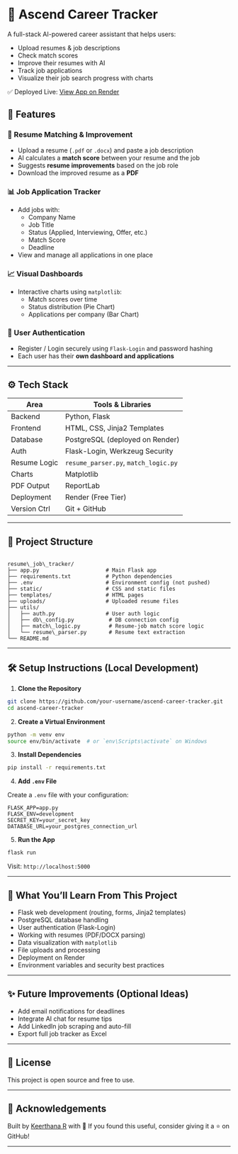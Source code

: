 
# 🧭 Ascend Career Tracker

A full-stack AI-powered career assistant that helps users:
- Upload resumes & job descriptions
- Check match scores
- Improve their resumes with AI
- Track job applications
- Visualize their job search progress with charts

✅ Deployed Live: [View App on Render](https://ascend-career-tracker.onrender.com/)


## 🚀 Features

### 📄 Resume Matching & Improvement
- Upload a resume (`.pdf` or `.docx`) and paste a job description
- AI calculates a **match score** between your resume and the job
- Suggests **resume improvements** based on the job role
- Download the improved resume as a **PDF**

### 📊 Job Application Tracker
- Add jobs with:
  - Company Name
  - Job Title
  - Status (Applied, Interviewing, Offer, etc.)
  - Match Score
  - Deadline
- View and manage all applications in one place

### 📈 Visual Dashboards
- Interactive charts using `matplotlib`:
  - Match scores over time
  - Status distribution (Pie Chart)
  - Applications per company (Bar Chart)

### 🔐 User Authentication
- Register / Login securely using `Flask-Login` and password hashing
- Each user has their **own dashboard and applications**

---

## ⚙️ Tech Stack

| Area         | Tools & Libraries                             |
|--------------|-----------------------------------------------|
| Backend      | Python, Flask                                 |
| Frontend     | HTML, CSS, Jinja2 Templates        |
| Database     | PostgreSQL (deployed on Render)               |
| Auth         | Flask-Login, Werkzeug Security                |
| Resume Logic | `resume_parser.py`, `match_logic.py`          |
| Charts       | Matplotlib                                    |
| PDF Output   | ReportLab                                     |
| Deployment   | Render (Free Tier)                            |
| Version Ctrl | Git + GitHub                                  |

---

## 📁 Project Structure

```

resume\_job\_tracker/
├── app.py                     # Main Flask app
├── requirements.txt           # Python dependencies
├── .env                       # Environment config (not pushed)
├── static/                    # CSS and static files
├── templates/                 # HTML pages
├── uploads/                   # Uploaded resume files
├── utils/
│   ├── auth.py                # User auth logic
│   ├── db\_config.py           # DB connection config
│   ├── match\_logic.py         # Resume-job match score logic
│   └── resume\_parser.py       # Resume text extraction
└── README.md

````

---

## 🛠️ Setup Instructions (Local Development)

1. **Clone the Repository**

```bash
git clone https://github.com/your-username/ascend-career-tracker.git
cd ascend-career-tracker
````

2. **Create a Virtual Environment**

```bash
python -m venv env
source env/bin/activate  # or `env\Scripts\activate` on Windows
```

3. **Install Dependencies**

```bash
pip install -r requirements.txt
```

4. **Add `.env` File**

Create a `.env` file with your configuration:

```env
FLASK_APP=app.py
FLASK_ENV=development
SECRET_KEY=your_secret_key
DATABASE_URL=your_postgres_connection_url
```

5. **Run the App**

```bash
flask run
```

Visit: `http://localhost:5000`

---

## 🧠 What You’ll Learn From This Project

* Flask web development (routing, forms, Jinja2 templates)
* PostgreSQL database handling
* User authentication (Flask-Login)
* Working with resumes (PDF/DOCX parsing)
* Data visualization with `matplotlib`
* File uploads and processing
* Deployment on Render
* Environment variables and security best practices

---

## ✨ Future Improvements (Optional Ideas)

* Add email notifications for deadlines
* Integrate AI chat for resume tips
* Add LinkedIn job scraping and auto-fill
* Export full job tracker as Excel

---

## 📄 License

This project is open source and free to use.

---

## 🙌 Acknowledgements

Built by [Keerthana R](https://github.com/keertha2004) with 💙
If you found this useful, consider giving it a ⭐ on GitHub!

---

